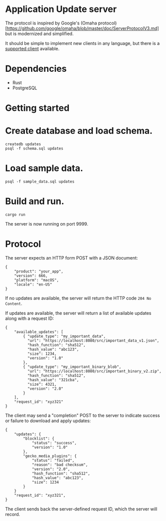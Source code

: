 Application Update server
=========================

The protocol is inspired by Google's (Omaha protocol)[https://github.com/google/omaha/blob/master/doc/ServerProtocolV3.md] but is modernized and simplified.

It should be simple to implement new clients in any language, but there is
a [supported client](https://github.com/rhelmer/update-client#readme)
available.

Dependencies
============

* Rust
* PostgreSQL

Getting started
===============

# Create database and load schema.
```
createdb updates
psql -f schema.sql updates
```

# Load sample data.
`psql -f sample_data.sql updates`

# Build and run.
`cargo run`

The server is now running on port 9999.

Protocol
========

The server expects an HTTP form POST with a JSON document:

```
{
    "product": "your_app",
    "version": 666,
    "platform": "macOS",
    "locale": "en-US"
}
```

If no updates are available, the server will return the
HTTP code `204 No Content`.

If updates are available, the server will return a list
of available updates along with a request ID:

```
{
    "available_updates": [
        { "update_type": "my_important_data",
          "url": "https://localhost:8080/src/important_data_v1.json",
          "hash_function": "sha512",
          "hash_value": "abc123",
          "size": 1234,
          "version": "1.0"
        },
        { "update_type": "my_important_binary_blob",
          "url": "https://localhost:8080/src/important_binary_v2.zip",
          "hash_function": "sha512",
          "hash_value": "321cba",
          "size": 4321,
          "version": "2.0"
        }
    ],
    "request_id": "xyz321"
}
```

The client may send a "completion" POST to the server to
indicate success or failure to download and apply updates:

```
{
    "updates": {
        "blocklist": {
            "status": "success",
            "version": "1.0"
        },
        "gecko_media_plugins": {
            "status": "failed",
            "reason": "bad checksum",
            "version": "2.0",
            "hash_function": "sha512",
            "hash_value": "abc123",
            "size": 1234
        }
    }
    "request_id": "xyz321",
}
```

The client sends back the server-defined request ID, which the server will record.
